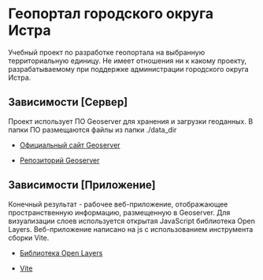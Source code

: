 # Геопортал городского округа Истра

Учебный проект по разработке геопортала на выбранную территориальную единицу. Не имеет отношения ни к какому проекту, разрабатываемому при поддержке администрации городского округа Истра.

## Зависимости [Сервер]

Проект использует ПО Geoserver для хранения и загрузки геоданных. В папки ПО размещаются файлы из папки ./data_dir

- [Официальный сайт Geoserver](https://geoserver.org)

- [Репозиторий Geoserver](https://github.com/geoserver/geoserver)

## Зависимости [Приложение]

Конечный результат - рабочее веб-приложение, отображающее пространственную информацию, размещенную в Geoserver. Для визуализации слоев используется открытая JavaScript библиотека Open Layers. Веб-приложение написано на js с использованием инструмента сборки Vite.

- [Библиотека Open Layers](https://openlayers.org)

- [Vite](https://vitejs.dev)
